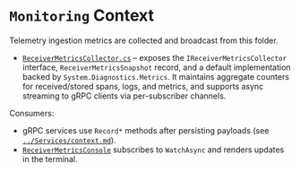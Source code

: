 # `Monitoring` Context

Telemetry ingestion metrics are collected and broadcast from this folder.

- [`ReceiverMetricsCollector.cs`](ReceiverMetricsCollector.cs) – exposes the `IReceiverMetricsCollector` interface, `ReceiverMetricsSnapshot` record, and a default implementation backed by `System.Diagnostics.Metrics`. It maintains aggregate counters for received/stored spans, logs, and metrics, and supports async streaming to gRPC clients via per-subscriber channels.

Consumers:
- gRPC services use `Record*` methods after persisting payloads (see [`../Services/context.md`](../Services/context.md)).
- [`ReceiverMetricsConsole`](../ReceiverMetricsConsole.cs) subscribes to `WatchAsync` and renders updates in the terminal.

